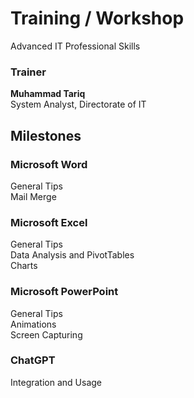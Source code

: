 # Training / Workshop
Advanced IT Professional Skills

### Trainer
**Muhammad Tariq**<br>
System Analyst, Directorate of IT

## Milestones
### Microsoft Word
General Tips<br>
Mail Merge
### Microsoft Excel
General Tips<br>
Data Analysis and PivotTables<br>
Charts
### Microsoft PowerPoint
General Tips<br>
Animations<br>
Screen Capturing<br>
### ChatGPT
Integration and Usage
